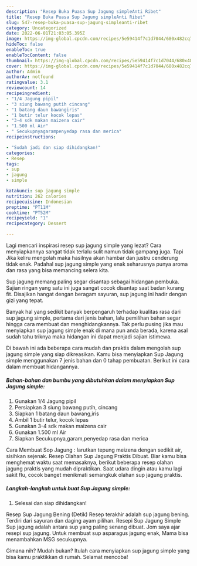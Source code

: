 ```yaml
---
description: "Resep Buka Puasa Sup Jagung simpleAnti Ribet"
title: "Resep Buka Puasa Sup Jagung simpleAnti Ribet"
slug: 547-resep-buka-puasa-sup-jagung-simpleanti-ribet
category: Uncategorized
date: 2022-06-01T21:03:05.395Z
image: https://img-global.cpcdn.com/recipes/5e59414f7c1d7044/680x482cq70/sup-jagung-simple-foto-resep-utama.jpg
hideToc: false
enableToc: true
enableTocContent: false
thumbnail: https://img-global.cpcdn.com/recipes/5e59414f7c1d7044/680x482cq70/sup-jagung-simple-foto-resep-utama.jpg
cover: https://img-global.cpcdn.com/recipes/5e59414f7c1d7044/680x482cq70/sup-jagung-simple-foto-resep-utama.jpg
author: Admin
authorAv: notfound
ratingvalue: 3.1
reviewcount: 14
recipeingredient:
- "1/4 Jagung pipil"
- "3 siung bawang putih cincang"
- "1 batang daun bawangiris"
- "1 butir telur kocok lepas"
- "3-4 sdk makan maizena cair"
- "1.500 ml Air"
- " Secukupnyagarampenyedap rasa dan merica"
recipeinstructions:

- "Sudah jadi dan siap dihidangkan!"
categories:
- Resep
tags:
- sup
- jagung
- simple

katakunci: sup jagung simple 
nutrition: 262 calories
recipecuisine: Indonesian
preptime: "PT11M"
cooktime: "PT52M"
recipeyield: "1"
recipecategory: Dessert

---
```



Lagi mencari inspirasi resep sup jagung simple yang lezat? Cara menyiapkannya sangat tidak terlalu sulit namun tidak gampang juga. Tapi Jika keliru mengolah maka hasilnya akan hambar dan justru cenderung tidak enak. Padahal sup jagung simple yang enak seharusnya punya aroma dan rasa yang bisa memancing selera kita.


Sup jagung memang paling segar disantap sebagai hidangan pembuka. Sajian ringan yang satu ini juga sangat cocok disantap saat badan kurang fit. Disajikan hangat dengan beragam sayuran, sup jagung ini hadir dengan gizi yang tepat.

Banyak hal yang sedikit banyak berpengaruh terhadap kualitas rasa dari sup jagung simple, pertama dari jenis bahan, lalu pemilihan bahan segar hingga cara membuat dan menghidangkannya. Tak perlu pusing jika mau menyiapkan sup jagung simple enak di mana pun anda berada, karena asal sudah tahu triknya maka hidangan ini dapat menjadi sajian istimewa.


Di bawah ini ada beberapa cara mudah dan praktis dalam mengolah sup jagung simple yang siap dikreasikan. Kamu bisa menyiapkan Sup Jagung simple menggunakan 7 jenis bahan dan 0 tahap pembuatan. Berikut ini cara dalam membuat hidangannya.

<!--inarticleads1-->

##### Bahan-bahan dan bumbu yang dibutuhkan dalam menyiapkan Sup Jagung simple:

1. Gunakan 1/4 Jagung pipil
1. Persiapkan 3 siung bawang putih, cincang
1. Siapkan 1 batang daun bawang,iris
1. Ambil 1 butir telur, kocok lepas
1. Gunakan 3-4 sdk makan maizena cair
1. Gunakan 1.500 ml Air
1. Siapkan  Secukupnya,garam,penyedap rasa dan merica


Cara Membuat Sop Jagung : larutkan tepung meizena dengan sedikit air, sisihkan sejenak. Resep Olahan Sup Jagung Praktis Dibuat. Biar kamu bisa menghemat waktu saat memasaknya, berikut beberapa resep olahan jagung praktis yang mudah dipraktikan. Saat udara dingin atau kamu lagi sakit flu, cocok banget menikmati semangkuk olahan sup jagung praktis. 

<!--inarticleads2-->

##### Langkah-langkah untuk buat Sup Jagung simple:


1. Selesai dan siap dihidangkan!

Resep Sup Jagung Bening (Detik) Resep terakhir adalah sup jagung bening. Terdiri dari sayuran dan daging ayam pilihan. Resepi Sup Jagung Simple Sup jagung adalah antara sup yang paling senang dibuat. Jom saya ajar resepi sup jagung. Untuk membuat sup asparagus jagung enak, Mama bisa menambahkan MSG secukupnya. 

Gimana nih? Mudah bukan? Itulah cara menyiapkan sup jagung simple yang bisa kamu praktikkan di rumah. Selamat mencoba!
